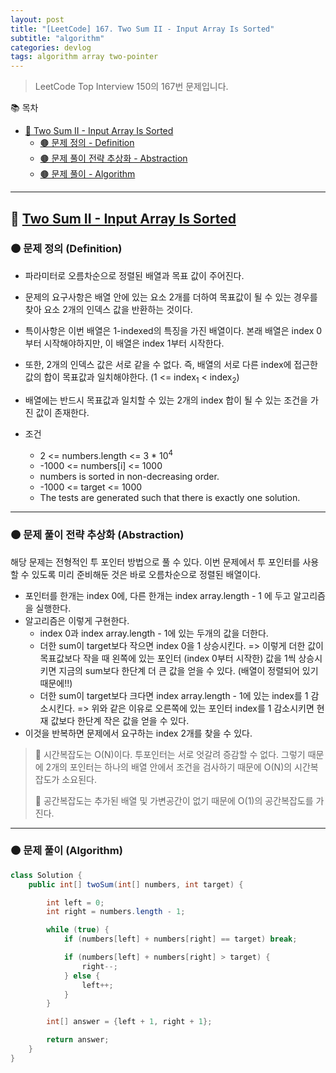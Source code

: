 ```yaml
---
layout: post
title: "[LeetCode] 167. Two Sum II - Input Array Is Sorted"
subtitle: "algorithm"
categories: devlog
tags: algorithm array two-pointer
---
```


> LeetCode Top Interview 150의 167번 문제입니다.

<!--more-->

📚 목차
- [🌱 Two Sum II - Input Array Is Sorted](#-two-sum-ii---input-array-is-sorted)
  - [🟤 문제 정의 - Definition](#-문제-요약-definition)
  - [🟤 문제 풀이 전략 추상화 - Abstraction](#-문제-풀이-전략-추상화-abstraction)
  - [🟤 문제 풀이 - Algorithm](#-문제-풀이-algorithm)

----

## 🌱 [Two Sum II - Input Array Is Sorted](https://leetcode.com/problems/two-sum-ii-input-array-is-sorted/?envType=study-plan-v2&envId=top-interview-150)

### 🟤 문제 정의 (Definition)

- 파라미터로 오름차순으로 정렬된 배열과 목표 값이 주어진다.

- 문제의 요구사항은 배열 안에 있는 요소 2개를 더하여 목표값이 될 수 있는 경우를 찾아 요소 2개의 인덱스 값을 반환하는 것이다.

- 특이사항은 이번 배열은 1-indexed의 특징을 가진 배열이다. 본래 배열은 index 0부터 시작해야하지만, 이 배열은 index 1부터 시작한다.
- 또한, 2개의 인덱스 값은 서로 같을 수 없다. 즉, 배열의 서로 다른 index에 접근한 값의 합이 목표값과 일치해야한다. (1 <= index<sub>1</sub> < index<sub>2</sub>)
- 배열에는 반드시 목표값과 일치할 수 있는 2개의 index 합이 될 수 있는 조건을 가진 값이 존재한다.


- 조건
  - 2 <= numbers.length <= 3 * 10<sup>4</sup>
  - -1000 <= numbers[i] <= 1000
  - numbers is sorted in non-decreasing order.
  - -1000 <= target <= 1000
  - The tests are generated such that there is exactly one solution.

---

### 🟤 문제 풀이 전략 추상화 (Abstraction)

해당 문제는 전형적인 투 포인터 방법으로 풀 수 있다. 이번 문제에서 투 포인터를 사용할 수 있도록 미리 준비해둔 것은 바로 오름차순으로 정렬된 배열이다.

- 포인터를 한개는 index 0에, 다른 한개는 index array.length - 1 에 두고 알고리즘을 실행한다.
- 알고리즘은 이렇게 구현한다.
  - index 0과 index array.length - 1에 있는 두개의 값을 더한다.
  - 더한 sum이 target보다 작으면 index 0을 1 상승시킨다. => 이렇게 더한 값이 목표값보다 작을 때 왼쪽에 있는 포인터 (index 0부터 시작한) 값을 1씩 상승시키면 지금의 sum보다 한단계 더 큰 값을 얻을 수 있다. (배열이 정렬되어 있기 때문에!!)
  - 더한 sum이 target보다 크다면 index array.length - 1에 있는 index를 1 감소시킨다. => 위와 같은 이유로 오른쪽에 있는 포인터 index를 1 감소시키면 현재 값보다 한단계 작은 값을 얻을 수 있다.
- 이것을 반복하면 문제에서 요구하는 index 2개를 찾을 수 있다.

> 🥕 시간복잡도는 O(N)이다. 투포인터는 서로 엇갈려 증감할 수 없다. 그렇기 때문에 2개의 포인터는 하나의 배열 안에서 조건을 검사하기 때문에 O(N)의 시간복잡도가 소요된다.
> 
> 🥕 공간복잡도는 추가된 배열 및 가변공간이 없기 때문에 O(1)의 공간복잡도를 가진다.
---

### 🟤 문제 풀이 (Algorithm)

```java
class Solution {
    public int[] twoSum(int[] numbers, int target) {

        int left = 0;
        int right = numbers.length - 1;

        while (true) {
            if (numbers[left] + numbers[right] == target) break;

            if (numbers[left] + numbers[right] > target) {
                right--;
            } else {
                left++;
            }
        }

        int[] answer = {left + 1, right + 1};

        return answer;
    }
}
```

